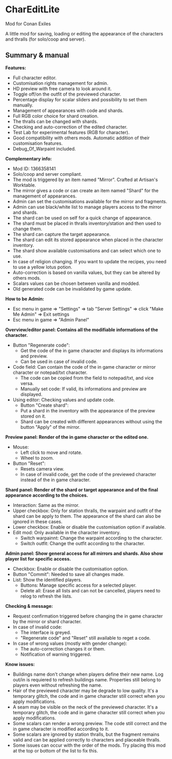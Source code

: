 # CharEditLite
Mod for Conan Exiles

A little mod for saving, loading or editing the appearance of the characters and thralls (for solo/coop and server).


## Summary & manual

**Features:**
- Full character editor.
- Customisation rights management for admin.
- HD preview with free camera to look around it.
- Toggle off/on the outfit of the previewed character.
- Percentage display for scalar sliders and possibility to set them manually.
- Management of appearances with code and shards.
- Full RGB color choice for shard creation.
- The thralls can be changed with shards.
- Checking and auto-correction of the edited character.
- Test Lab for experimental features (RGB for character).
- Good compatibility with others mods. Automatic addition of their customisation features.
- Debug_Of_Warpaint included.

**Complementary info:**
- Mod ID: 1366358141
- Solo/coop and server compliant.
- The mod is triggered by an item named "Mirror". Crafted at Artisan's Worktable.
- The mirror gives a code or can create an item named "Shard" for the management of appearances.
- Admin can set the customisations available for the mirror and fragments.
- Admin can use black/white list to manage players access to the mirror and shards.
- The shard can be used on self for a quick change of appearance.
- The shard must be placed in thralls inventory/station and then used to change them.
- The shard can capture the target appearance.
- The shard can edit its stored appearance when placed in the character inventory.
- The shard show available customisations and can select which one to use.
- In case of religion changing. If you want to update the recipes, you need to use a yellow lotus potion.
- Auto-correction is based on vanilla values, but they can be altered by others mods.
- Scalars values can be chosen between vanilla and modded.
- Old generated code can be invalidated by game update.

**How to be Admin:**
- Esc menu in game => "Settings" => tab "Server Settings" => click "Make Me Admin" => Exit settings
- Esc menu in game => "Admin Panel"

**Overview/editor panel: Contains all the modifiable informations of the character.**
- Button "Regenerate code":
  - Get the code of the in game character and displays its informations and preview.
  - Can be used in case of invalid code.
- Code field: Can contain the code of the in game character or mirror character or notepad/txt character.
  - The code can be copied from the field to notepad/txt, and vice versa.
  - Manually set code: If valid, its informations and preview are displayed.
- Using editor: Checking values and update code.
  - Button "Create shard":
  - Put a shard in the inventory with the appearance of the preview stored on it.
  - Shard can be created with different appearances without using the button "Apply" of the mirror.

**Preview panel: Render of the in game character or the edited one.**
- Mouse:
  - Left click to move and rotate.
  - Wheel to zoom.
- Button "Reset":
  - Resets camera view.
  - In case of invalid code, get the code of the previewed character instead of the in game character.

**Shard panel: Render of the shard or target appearance and of the final appearance according to the choices.**
- Interaction: Same as the mirror.
- Upper checkbox: Only for station thralls, the warpaint and outfit of the shard can be apply to them. The appearance of the shard can also be ignored in these cases.
- Lower checkbox: Enable or disable the customisation option if available.
- Edit mod: Only available in the character inventory.
  - Switch warpainnt: Change the warpaint according to the character.
  - Switch outfit: Change the outfit according to the character.

**Admin panel: Show general access for all mirrors and shards. Also show player list for specific access.**
- Checkbox: Enable or disable the customisation option.
- Button "Commit": Needed to save all changes made.
- List: Show the identified players.
  - Buttons: Manage specific access for a selected player.
  - Delete all: Erase all lists and can not be cancelled, players need to relog to refresh the lists.

**Checking & message:**
- Request confirmation triggered before changing the in game character by the mirror or shard character.
- In case of invalid code:
  - The interface is greyed.
  - "Regenerate code" and "Reset" still available to reget a code.
- In case of wrong values (mostly with gender change):
  - The auto-correction changes it or them.
  - Notification of warning triggered.

**Know issues:**
- Buildings name don't change when players define their new name. Log out/in is requiered to refresh buildings name. Properties still belong to players even without refreshing the name.
- Hair of the previewed character may be degrade to low quality. It's a temporary glitch, the code and in game character still correct when you apply modifications.
- A seam may be visible on the neck of the previewed character. It's a temporary glitch, the code and in game character still correct when you apply modifications.
- Some scalars can render a wrong preview. The code still correct and the in game character is modified according to it.
- Some scalars are ignored by station thralls, but the fragment remains valid and can be applied correctly to characters and placeable thralls.
- Some issues can occur with the order of the mods. Try placing this mod at the top or bottom of the list to fix this.
